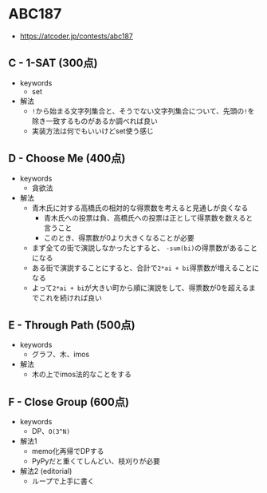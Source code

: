 # ABC187
* https://atcoder.jp/contests/abc187


## C - 1-SAT (300点)
* keywords
  - set
* 解法
  - `!`から始まる文字列集合と、そうでない文字列集合について、先頭の`!`を除き一致するものがあるか調べれば良い
  - 実装方法は何でもいいけどset使う感じ


## D - Choose Me (400点)
* keywords
  - 貪欲法
* 解法
  - 青木氏に対する高橋氏の相対的な得票数を考えると見通しが良くなる
    - 青木氏への投票は負、高橋氏への投票は正として得票数を数えると言うこと
    - このとき、得票数が0より大きくなることが必要
  - まず全ての街で演説しなかったとすると、 `-sum(bi)`の得票数があることになる
  - ある街で演説することにすると、合計で`2*ai + bi`得票数が増えることになる
  - よって`2*ai + bi`が大きい町から順に演説をして、得票数が0を超えるまでこれを続ければ良い


## E - Through Path (500点)
* keywords
  - グラフ、木、imos
* 解法
  - 木の上でimos法的なことをする


## F - Close Group (600点)
* keywords
  - DP、`O(3^N)`
* 解法1
  - memo化再帰でDPする
  - PyPyだと重くてしんどい、枝刈りが必要
* 解法2 (editorial)
  - ループで上手に書く
